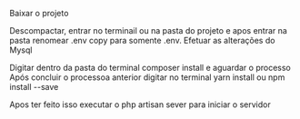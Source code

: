 Baixar o projeto

Descompactar, entrar no terminail ou na pasta do projeto e apos entrar na pasta renomear .env copy para somente .env.
Efetuar as alterações do Mysql

Digitar dentro da pasta do terminal composer install e aguardar o processo
Após concluir o processoa anterior digitar no terminal yarn install ou npm install --save

Apos ter feito isso executar o php artisan sever para iniciar o servidor


